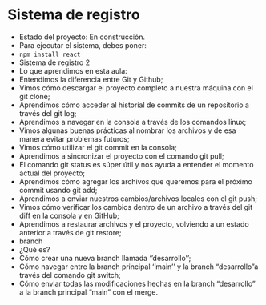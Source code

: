 <h1>Sistema de registro</h1>

- Estado del proyecto: En construcción.
- Para ejecutar el sistema, debes poner:
- ```npm install react```
- Sistema de registro 2
- Lo que aprendimos en esta aula:
- Entendimos la diferencia entre Git y Github;
- Vimos cómo descargar el proyecto completo a nuestra máquina con el git clone;
- Aprendimos cómo acceder al historial de commits de un repositorio a través del git log;
- Aprendimos a navegar en la consola a través de los comandos linux;
- Vimos algunas buenas prácticas al nombrar los archivos y de esa manera evitar problemas futuros;
- Vimos cómo utilizar el git commit en la consola;
- Aprendimos a sincronizar el proyecto con el comando git pull;
- El comando git status es súper útil y nos ayuda a entender el momento actual del proyecto;
- Aprendimos cómo agregar los archivos que queremos para el próximo commit usando git add;
- Aprendimos a enviar nuestros cambios/archivos locales con el git push;
- Vimos cómo verificar los cambios dentro de un archivo a través del git diff en la consola y en GitHub;
- Aprendimos a restaurar archivos y el proyecto, volviendo a un estado anterior a través de git restore;
- branch
- ¿Qué es?
- Cómo crear una nueva branch llamada ‘’desarrollo’’;
- Cómo navegar entre la branch principal ‘’main’’ y la branch “desarrollo”a través del comando git switch;
- Cómo enviar todas las modificaciones hechas en la branch “desarrollo” a la branch principal “main” con el merge.
